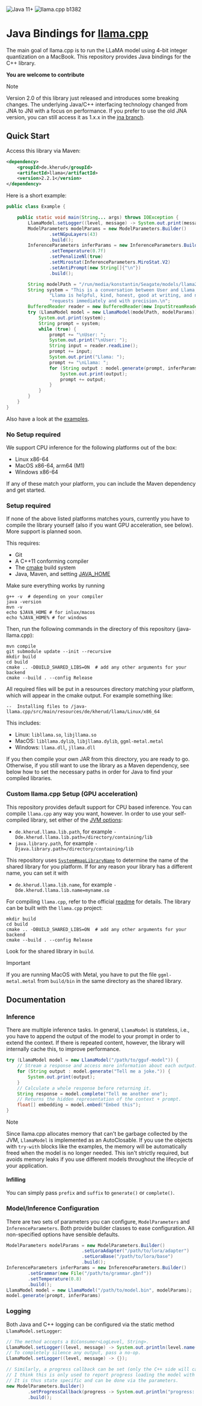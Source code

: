 ![Java 11+](https://img.shields.io/badge/Java-11%2B-informational)
![llama.cpp b1382](https://img.shields.io/badge/llama.cpp-%23b1382-informational)

# Java Bindings for [llama.cpp](https://github.com/ggerganov/llama.cpp)

The main goal of llama.cpp is to run the LLaMA model using 4-bit integer quantization on a MacBook.
This repository provides Java bindings for the C++ library.

**You are welcome to contribute**

> [!NOTE]
> Version 2.0 of this library just released and introduces some breaking changes. The underlying Java/C++ interfacing 
> technology changed from JNA to JNI with a focus on performance. If you prefer to use the old JNA version, you can 
> still access it as 1.x.x in the [jna branch](https://github.com/kherud/java-llama.cpp/tree/jna).

## Quick Start

Access this library via Maven:

```xml
<dependency>
    <groupId>de.kherud</groupId>
    <artifactId>llama</artifactId>
    <version>2.2.1</version>
</dependency>
```

Here is a short example:

```java
public class Example {

	public static void main(String... args) throws IOException {
        LlamaModel.setLogger((level, message) -> System.out.print(message));
        ModelParameters modelParams = new ModelParameters.Builder()
                .setNGpuLayers(43)
                .build();
        InferenceParameters inferParams = new InferenceParameters.Builder()
                .setTemperature(0.7f)
                .setPenalizeNl(true)
                .setMirostat(InferenceParameters.MiroStat.V2)
                .setAntiPrompt(new String[]{"\n"})
                .build();

        String modelPath = "/run/media/konstantin/Seagate/models/llama2/llama-2-13b-chat/ggml-model-q4_0.gguf";
        String system = "This is a conversation between User and Llama, a friendly chatbot.\n" +
                "Llama is helpful, kind, honest, good at writing, and never fails to answer any " +
                "requests immediately and with precision.\n";
        BufferedReader reader = new BufferedReader(new InputStreamReader(System.in, StandardCharsets.UTF_8));
        try (LlamaModel model = new LlamaModel(modelPath, modelParams)) {
            System.out.print(system);
            String prompt = system;
            while (true) {
                prompt += "\nUser: ";
                System.out.print("\nUser: ");
                String input = reader.readLine();
                prompt += input;
                System.out.print("Llama: ");
                prompt += "\nLlama: ";
                for (String output : model.generate(prompt, inferParams)) {
                    System.out.print(output);
                    prompt += output;
                }
            }
        }
    }
}
```

Also have a look at the [examples](src/test/java/examples).

### No Setup required

We support CPU inference for the following platforms out of the box:

- Linux x86-64
- MacOS x86-64, arm64 (M1)
- Windows x86-64

If any of these match your platform, you can include the Maven dependency and get started.

### Setup required

If none of the above listed platforms matches yours, currently you have to compile the library yourself (also if you 
want GPU acceleration, see below). More support is planned soon.

This requires:

- Git
- A C++11 conforming compiler
- The [cmake](https://www.cmake.org/) build system
- Java, Maven, and setting [JAVA_HOME](https://www.baeldung.com/java-home-on-windows-7-8-10-mac-os-x-linux)

Make sure everything works by running

```
g++ -v  # depending on your compiler
java -version
mvn -v
echo $JAVA_HOME # for inlux/macos
echo %JAVA_HOME% # for windows
```

Then, run the following commands in the directory of this repository (java-llama.cpp):

```shell
mvn compile
git submodule update --init --recursive
mkdir build
cd build
cmake .. -DBUILD_SHARED_LIBS=ON  # add any other arguments for your backend
cmake --build . --config Release
```

All required files will be put in a resources directory matching your platform, which will appear in the cmake output. For example something like:

```shell
--  Installing files to /java-llama.cpp/src/main/resources/de/kherud/llama/Linux/x86_64
```

This includes:

- Linux: `libllama.so`, `libjllama.so`
- MacOS: `libllama.dylib`, `libjllama.dylib`, `ggml-metal.metal`
- Windows: `llama.dll`, `jllama.dll`

If you then compile your own JAR from this directory, you are ready to go. Otherwise, if you still want to use the library
as a Maven dependency, see below how to set the necessary paths in order for Java to find your compiled libraries.

### Custom llama.cpp Setup (GPU acceleration)

This repository provides default support for CPU based inference. You can compile `llama.cpp` any way you want, however.
In order to use your self-compiled library, set either of the [JVM options](https://www.jetbrains.com/help/idea/tuning-the-ide.html#configure-jvm-options):

- `de.kherud.llama.lib.path`, for example `-Dde.kherud.llama.lib.path=/directory/containing/lib`
- `java.library.path`, for example `-Djava.library.path=/directory/containing/lib`

This repository uses [`System#mapLibraryName`](https://docs.oracle.com/javase%2F7%2Fdocs%2Fapi%2F%2F/java/lang/System.html) to determine the name of the shared library for you platform.
If for any reason your library has a different name, you can set it with

- `de.kherud.llama.lib.name`, for example `-Dde.kherud.llama.lib.name=myname.so`

For compiling `llama.cpp`, refer to the official [readme](https://github.com/ggerganov/llama.cpp#build) for details.
The library can be built with the `llama.cpp` project:

```shell
mkdir build
cd build
cmake .. -DBUILD_SHARED_LIBS=ON  # add any other arguments for your backend
cmake --build . --config Release
```

Look for the shared library in `build`.

> [!IMPORTANT]
> If you are running MacOS with Metal, you have to put the file `ggml-metal.metal` from `build/bin` in the same directory as the shared library.

## Documentation

### Inference

There are multiple inference tasks. In general, `LlamaModel` is stateless, i.e., you have to append the output of the 
model to your prompt in order to extend the context. If there is repeated content, however, the library will internally
cache this, to improve performance.

```java
try (LlamaModel model = new LlamaModel("/path/to/gguf-model")) {
    // Stream a response and access more information about each output.
    for (String output : model.generate("Tell me a joke.")) {
        System.out.print(output);
    }
    // Calculate a whole response before returning it.
    String response = model.complete("Tell me another one");
    // Returns the hidden representation of the context + prompt.
    float[] embedding = model.embed("Embed this");
}
```

> [!NOTE]
> Since llama.cpp allocates memory that can't be garbage collected by the JVM, `LlamaModel` is implemented as an
> AutoClosable. If you use the objects with `try-with` blocks like the examples, the memory will be automatically
> freed when the model is no longer needed. This isn't strictly required, but avoids memory leaks if you use different
> models throughout the lifecycle of your application.

#### Infilling

You can simply pass `prefix` and `suffix` to `generate()` or `complete()`.

### Model/Inference Configuration

There are two sets of parameters you can configure, `ModelParameters` and `InferenceParameters`. Both provide builder 
classes to ease configuration. All non-specified options have sensible defaults.

```java
ModelParameters modelParams = new ModelParameters.Builder()
                            .setLoraAdapter("/path/to/lora/adapter")
                            .setLoraBase("/path/to/lora/base")
                            .build();
InferenceParameters inferParams = new InferenceParameters.Builder()
		.setGrammar(new File("/path/to/grammar.gbnf"))
        .setTemperature(0.8)
		.build();
LlamaModel model = new LlamaModel("/path/to/model.bin", modelParams);
model.generate(prompt, inferParams)
```

### Logging

Both Java and C++ logging can be configured via the static method `LlamaModel.setLogger`:

```java
// The method accepts a BiConsumer<LogLevel, String>.
LlamaModel.setLogger((level, message) -> System.out.println(level.name() + ": " + message));
// To completely silence any output, pass a no-op.
LlamaModel.setLogger((level, message) -> {});

// Similarly, a progress callback can be set (only the C++ side will call this).
// I think this is only used to report progress loading the model with a value of 0-1.
// It is thus state specific and can be done via the parameters.
new ModelParameters.Builder()
        .setProgressCallback(progress -> System.out.println("progress: " + progress))
        .build();
```
